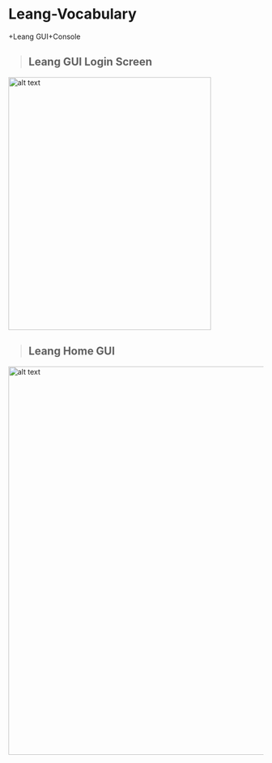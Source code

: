 # Leang-Vocabulary

+Leang GUI+Console

>## Leang GUI Login Screen 
<img src="https://i.imgur.com/EIoQtgn_d.webp?maxwidth=760&fidelity=grand" alt="alt text" width="400" height="500">

>## Leang Home GUI
<img src="https://i.imgur.com/ddqhaPp.png" alt="alt text" width="600" height="768">
